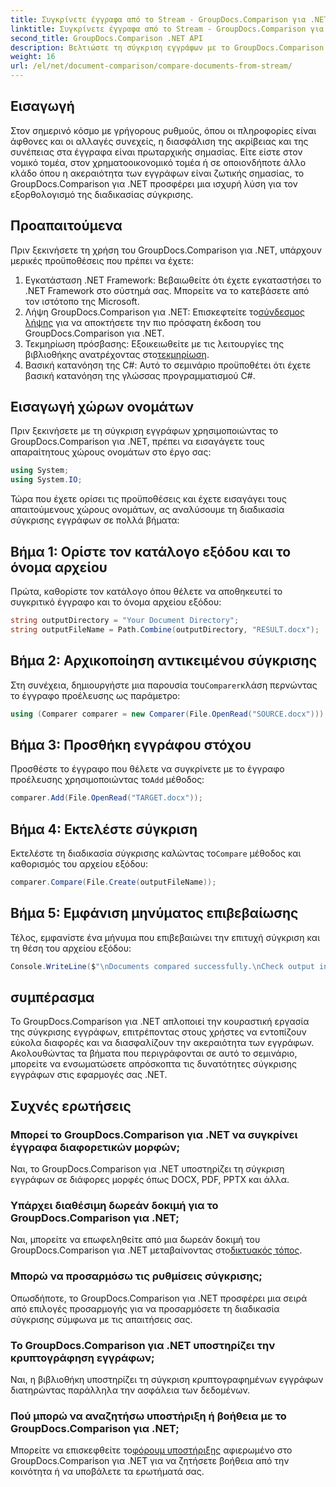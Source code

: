 ```yaml
---
title: Συγκρίνετε έγγραφα από το Stream - GroupDocs.Comparison για .NET
linktitle: Συγκρίνετε έγγραφα από το Stream - GroupDocs.Comparison για .NET
second_title: GroupDocs.Comparison .NET API
description: Βελτιώστε τη σύγκριση εγγράφων με το GroupDocs.Comparison για .NET. Συγκρίνετε έγγραφα χωρίς κόπο και διασφαλίστε την ακρίβεια μεταξύ των αρχείων.
weight: 16
url: /el/net/document-comparison/compare-documents-from-stream/
---
```

## Εισαγωγή
Στον σημερινό κόσμο με γρήγορους ρυθμούς, όπου οι πληροφορίες είναι άφθονες και οι αλλαγές συνεχείς, η διασφάλιση της ακρίβειας και της συνέπειας στα έγγραφα είναι πρωταρχικής σημασίας. Είτε είστε στον νομικό τομέα, στον χρηματοοικονομικό τομέα ή σε οποιονδήποτε άλλο κλάδο όπου η ακεραιότητα των εγγράφων είναι ζωτικής σημασίας, το GroupDocs.Comparison για .NET προσφέρει μια ισχυρή λύση για τον εξορθολογισμό της διαδικασίας σύγκρισης.
## Προαπαιτούμενα
Πριν ξεκινήσετε τη χρήση του GroupDocs.Comparison για .NET, υπάρχουν μερικές προϋποθέσεις που πρέπει να έχετε:
1. Εγκατάσταση .NET Framework: Βεβαιωθείτε ότι έχετε εγκαταστήσει το .NET Framework στο σύστημά σας. Μπορείτε να το κατεβάσετε από τον ιστότοπο της Microsoft.
2.  Λήψη GroupDocs.Comparison για .NET: Επισκεφτείτε το[σύνδεσμος λήψης](https://releases.groupdocs.com/comparison/net/) για να αποκτήσετε την πιο πρόσφατη έκδοση του GroupDocs.Comparison για .NET.
3.  Τεκμηρίωση πρόσβασης: Εξοικειωθείτε με τις λειτουργίες της βιβλιοθήκης ανατρέχοντας στο[τεκμηρίωση](https://tutorials.groupdocs.com/comparison/net/).
4. Βασική κατανόηση της C#: Αυτό το σεμινάριο προϋποθέτει ότι έχετε βασική κατανόηση της γλώσσας προγραμματισμού C#.

## Εισαγωγή χώρων ονομάτων
Πριν ξεκινήσετε με τη σύγκριση εγγράφων χρησιμοποιώντας το GroupDocs.Comparison για .NET, πρέπει να εισαγάγετε τους απαραίτητους χώρους ονομάτων στο έργο σας:
```csharp
using System;
using System.IO;
```
Τώρα που έχετε ορίσει τις προϋποθέσεις και έχετε εισαγάγει τους απαιτούμενους χώρους ονομάτων, ας αναλύσουμε τη διαδικασία σύγκρισης εγγράφων σε πολλά βήματα:
## Βήμα 1: Ορίστε τον κατάλογο εξόδου και το όνομα αρχείου
Πρώτα, καθορίστε τον κατάλογο όπου θέλετε να αποθηκευτεί το συγκριτικό έγγραφο και το όνομα αρχείου εξόδου:
```csharp
string outputDirectory = "Your Document Directory";
string outputFileName = Path.Combine(outputDirectory, "RESULT.docx");
```
## Βήμα 2: Αρχικοποίηση αντικειμένου σύγκρισης
 Στη συνέχεια, δημιουργήστε μια παρουσία του`Comparer`κλάση περνώντας το έγγραφο προέλευσης ως παράμετρο:
```csharp
using (Comparer comparer = new Comparer(File.OpenRead("SOURCE.docx")))
```
## Βήμα 3: Προσθήκη εγγράφου στόχου
 Προσθέστε το έγγραφο που θέλετε να συγκρίνετε με το έγγραφο προέλευσης χρησιμοποιώντας το`Add` μέθοδος:
```csharp
comparer.Add(File.OpenRead("TARGET.docx"));
```
## Βήμα 4: Εκτελέστε σύγκριση
 Εκτελέστε τη διαδικασία σύγκρισης καλώντας το`Compare` μέθοδος και καθορισμός του αρχείου εξόδου:
```csharp
comparer.Compare(File.Create(outputFileName));
```
## Βήμα 5: Εμφάνιση μηνύματος επιβεβαίωσης
Τέλος, εμφανίστε ένα μήνυμα που επιβεβαιώνει την επιτυχή σύγκριση και τη θέση του αρχείου εξόδου:
```csharp
Console.WriteLine($"\nDocuments compared successfully.\nCheck output in {outputDirectory}.");
```

## συμπέρασμα
Το GroupDocs.Comparison για .NET απλοποιεί την κουραστική εργασία της σύγκρισης εγγράφων, επιτρέποντας στους χρήστες να εντοπίζουν εύκολα διαφορές και να διασφαλίζουν την ακεραιότητα των εγγράφων. Ακολουθώντας τα βήματα που περιγράφονται σε αυτό το σεμινάριο, μπορείτε να ενσωματώσετε απρόσκοπτα τις δυνατότητες σύγκρισης εγγράφων στις εφαρμογές σας .NET.
## Συχνές ερωτήσεις
### Μπορεί το GroupDocs.Comparison για .NET να συγκρίνει έγγραφα διαφορετικών μορφών;
Ναι, το GroupDocs.Comparison για .NET υποστηρίζει τη σύγκριση εγγράφων σε διάφορες μορφές όπως DOCX, PDF, PPTX και άλλα.
### Υπάρχει διαθέσιμη δωρεάν δοκιμή για το GroupDocs.Comparison για .NET;
 Ναι, μπορείτε να επωφεληθείτε από μια δωρεάν δοκιμή του GroupDocs.Comparison για .NET μεταβαίνοντας στο[δικτυακός τόπος](https://releases.groupdocs.com/).
### Μπορώ να προσαρμόσω τις ρυθμίσεις σύγκρισης;
Οπωσδήποτε, το GroupDocs.Comparison για .NET προσφέρει μια σειρά από επιλογές προσαρμογής για να προσαρμόσετε τη διαδικασία σύγκρισης σύμφωνα με τις απαιτήσεις σας.
### Το GroupDocs.Comparison για .NET υποστηρίζει την κρυπτογράφηση εγγράφων;
Ναι, η βιβλιοθήκη υποστηρίζει τη σύγκριση κρυπτογραφημένων εγγράφων διατηρώντας παράλληλα την ασφάλεια των δεδομένων.
### Πού μπορώ να αναζητήσω υποστήριξη ή βοήθεια με το GroupDocs.Comparison για .NET;
 Μπορείτε να επισκεφθείτε το[φόρουμ υποστήριξης](https://forum.groupdocs.com/c/comparison/12) αφιερωμένο στο GroupDocs.Comparison για .NET για να ζητήσετε βοήθεια από την κοινότητα ή να υποβάλετε τα ερωτήματά σας.
